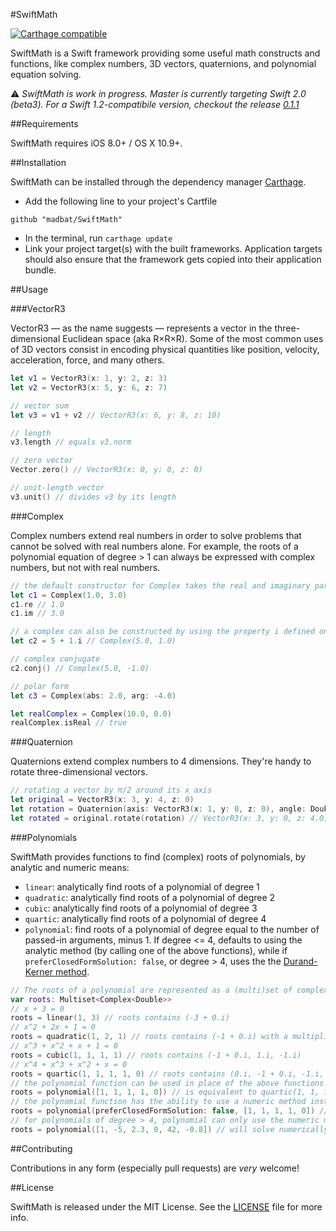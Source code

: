 #SwiftMath

[![Carthage compatible](https://img.shields.io/badge/Carthage-compatible-4BC51D.svg?style=flat)](https://github.com/Carthage/Carthage)

SwiftMath is a Swift framework providing some useful math constructs and functions, like complex numbers, 3D vectors, quaternions, and polynomial equation solving.

:warning: *SwiftMath is work in progress. Master is currently targeting Swift 2.0 (beta3).
For a Swift 1.2-compatibile version, checkout the release [0.1.1](https://github.com/madbat/SwiftMath/releases/tag/v0.1.1)*

##Requirements

SwiftMath requires iOS 8.0+ / OS X 10.9+.

##Installation

SwiftMath can be installed through the dependency manager [Carthage](https://github.com/Carthage/Carthage).
*	Add the following line to your project's Cartfile
```
github "madbat/SwiftMath"
```
*	In the terminal, run `carthage update`
*	Link your project target(s) with the built frameworks. Application targets should also ensure that the framework gets copied into their application bundle.

##Usage

###VectorR3

VectorR3 — as the name suggests — represents a vector in the three-dimensional Euclidean space (aka R×R×R).
Some of the most common uses of 3D vectors consist in encoding physical quantities like position, velocity, acceleration, force, and many others.

```swift
let v1 = VectorR3(x: 1, y: 2, z: 3)
let v2 = VectorR3(x: 5, y: 6, z: 7)

// vector sum
let v3 = v1 + v2 // VectorR3(x: 6, y: 8, z: 10)

// length
v3.length // equals v3.norm

// zero vector
Vector.zero() // VectorR3(x: 0, y: 0, z: 0)

// unit-length vector
v3.unit() // divides v3 by its length
```

###Complex

Complex numbers extend real numbers in order to solve problems that cannot be solved with real numbers alone.
For example, the roots of a polynomial equation of degree > 1 can always be expressed with complex numbers, but not with real numbers.

```swift
// the default constructor for Complex takes the real and imaginary parts as parameters
let c1 = Complex(1.0, 3.0)
c1.re // 1.0
c1.im // 3.0

// a complex can also be constructed by using the property i defined on Float and Double
let c2 = 5 + 1.i // Complex(5.0, 1.0)

// complex conjugate
c2.conj() // Complex(5.0, -1.0)

// polar form
let c3 = Complex(abs: 2.0, arg: -4.0)

let realComplex = Complex(10.0, 0.0)
realComplex.isReal // true
```

###Quaternion

Quaternions extend complex numbers to 4 dimensions.
They're handy to rotate three-dimensional vectors.

```swift
// rotating a vector by π/2 around its x axis
let original = VectorR3(x: 3, y: 4, z: 0)
let rotation = Quaternion(axis: VectorR3(x: 1, y: 0, z: 0), angle: Double.PI/2.0)
let rotated = original.rotate(rotation) // VectorR3(x: 3, y: 0, z: 4.0)
```

###Polynomials

SwiftMath provides functions to find (complex) roots of polynomials, by analytic and numeric means:
-	`linear`: analytically find roots of a polynomial of degree 1
-	`quadratic`: analytically find roots of a polynomial of degree 2
-	`cubic`: analytically find roots of a polynomial of degree 3
-	`quartic`: analytically find roots of a polynomial of degree 4
-	`polynomial`: find roots of a polynomial of degree equal to the number of passed-in arguments, minus 1. If degree <= 4, defaults to using the analytic method (by calling one of the above functions), while if `preferClosedFormSolution: false`, or degree > 4, uses the the [Durand-Kerner method](http://en.wikipedia.org/wiki/Durand%E2%80%93Kerner_method).

```swift
// The roots of a polynomial are represented as a (multi)set of complex numbers
var roots: Multiset<Complex<Double>>
// x + 3 = 0
roots = linear(1, 3) // roots contains (-3 + 0.i)
// x^2 + 2x + 1 = 0
roots = quadratic(1, 2, 1) // roots contains (-1 + 0.i) with a multiplicity of 2
// x^3 + x^2 + x + 1 = 0
roots = cubic(1, 1, 1, 1) // roots contains (-1 + 0.i, 1.i, -1.i)
// x^4 + x^3 + x^2 + x = 0
roots = quartic(1, 1, 1, 1, 0) // roots contains (0.i, -1 + 0.i, -1.i, 1.i)
// the polynomial function can be used in place of the above functions
roots = polynomial([1, 1, 1, 1, 0]) // is equivalent to quartic(1, 1, 1, 1, 0)
// the polynomial function has the ability to use a numeric method instead of the analytic one
roots = polynomial(preferClosedFormSolution: false, [1, 1, 1, 1, 0]) // roots will be a very close approximation to the analytic ones
// for polynomials of degree > 4, polynomial can only use the numeric method
roots = polynomial([1, -5, 2.3, 0, 42, -0.8]) // will solve numerically the polynomial x^5 - 5x^4 + 2.3x^3 + 42x - 0.8 = 0

```

##Contributing

Contributions in any form (especially pull requests) are _very_ welcome!

##License

SwiftMath is released under the MIT License. See the [LICENSE](https://github.com/madbat/SwiftMath/blob/master/LICENSE) file for more info.
